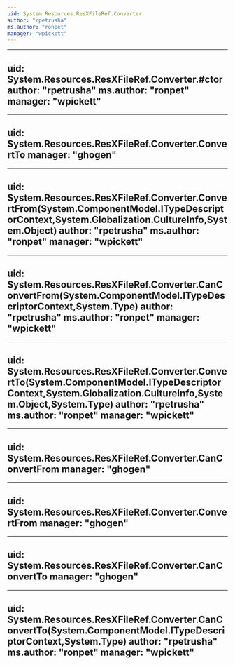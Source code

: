 ```yaml
---
uid: System.Resources.ResXFileRef.Converter
author: "rpetrusha"
ms.author: "ronpet"
manager: "wpickett"
---
```


---
uid: System.Resources.ResXFileRef.Converter.#ctor
author: "rpetrusha"
ms.author: "ronpet"
manager: "wpickett"
---

---
uid: System.Resources.ResXFileRef.Converter.ConvertTo
manager: "ghogen"
---

---
uid: System.Resources.ResXFileRef.Converter.ConvertFrom(System.ComponentModel.ITypeDescriptorContext,System.Globalization.CultureInfo,System.Object)
author: "rpetrusha"
ms.author: "ronpet"
manager: "wpickett"
---

---
uid: System.Resources.ResXFileRef.Converter.CanConvertFrom(System.ComponentModel.ITypeDescriptorContext,System.Type)
author: "rpetrusha"
ms.author: "ronpet"
manager: "wpickett"
---

---
uid: System.Resources.ResXFileRef.Converter.ConvertTo(System.ComponentModel.ITypeDescriptorContext,System.Globalization.CultureInfo,System.Object,System.Type)
author: "rpetrusha"
ms.author: "ronpet"
manager: "wpickett"
---

---
uid: System.Resources.ResXFileRef.Converter.CanConvertFrom
manager: "ghogen"
---

---
uid: System.Resources.ResXFileRef.Converter.ConvertFrom
manager: "ghogen"
---

---
uid: System.Resources.ResXFileRef.Converter.CanConvertTo
manager: "ghogen"
---

---
uid: System.Resources.ResXFileRef.Converter.CanConvertTo(System.ComponentModel.ITypeDescriptorContext,System.Type)
author: "rpetrusha"
ms.author: "ronpet"
manager: "wpickett"
---
